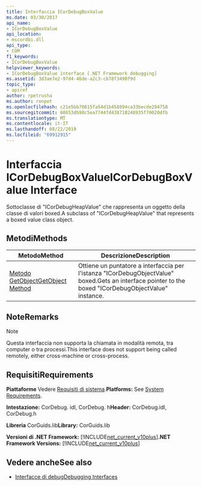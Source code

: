 ```yaml
---
title: Interfaccia ICorDebugBoxValue
ms.date: 03/30/2017
api_name:
- ICorDebugBoxValue
api_location:
- mscordbi.dll
api_type:
- COM
f1_keywords:
- ICorDebugBoxValue
helpviewer_keywords:
- ICorDebugBoxValue interface [.NET Framework debugging]
ms.assetid: 3d3ae7e2-97d4-46de-a2c3-cb78f3490f9d
topic_type:
- apiref
author: rpetrusha
ms.author: ronpet
ms.openlocfilehash: c21e5bb70815fa54d1b458894ca33becde204758
ms.sourcegitcommit: 68653db98c5ea7744fd438710248935f70020dfb
ms.translationtype: MT
ms.contentlocale: it-IT
ms.lasthandoff: 08/22/2019
ms.locfileid: "69912915"
---
```

# <a name="icordebugboxvalue-interface"></a><span data-ttu-id="92911-102">Interfaccia ICorDebugBoxValue</span><span class="sxs-lookup"><span data-stu-id="92911-102">ICorDebugBoxValue Interface</span></span>

<span data-ttu-id="92911-103">Sottoclasse di "ICorDebugHeapValue" che rappresenta un oggetto della classe di valori boxed.</span><span class="sxs-lookup"><span data-stu-id="92911-103">A subclass of "ICorDebugHeapValue" that represents a boxed value class object.</span></span>  
  
## <a name="methods"></a><span data-ttu-id="92911-104">Metodi</span><span class="sxs-lookup"><span data-stu-id="92911-104">Methods</span></span>  
  
|<span data-ttu-id="92911-105">Metodo</span><span class="sxs-lookup"><span data-stu-id="92911-105">Method</span></span>|<span data-ttu-id="92911-106">Descrizione</span><span class="sxs-lookup"><span data-stu-id="92911-106">Description</span></span>|  
|------------|-----------------|  
|[<span data-ttu-id="92911-107">Metodo GetObject</span><span class="sxs-lookup"><span data-stu-id="92911-107">GetObject Method</span></span>](../../../../docs/framework/unmanaged-api/debugging/icordebugboxvalue-getobject-method.md)|<span data-ttu-id="92911-108">Ottiene un puntatore a interfaccia per l'istanza "ICorDebugObjectValue" boxed.</span><span class="sxs-lookup"><span data-stu-id="92911-108">Gets an interface pointer to the boxed "ICorDebugObjectValue" instance.</span></span>|  
  
## <a name="remarks"></a><span data-ttu-id="92911-109">Note</span><span class="sxs-lookup"><span data-stu-id="92911-109">Remarks</span></span>  
  
> [!NOTE]
> <span data-ttu-id="92911-110">Questa interfaccia non supporta la chiamata in modalità remota, tra computer o tra processi.</span><span class="sxs-lookup"><span data-stu-id="92911-110">This interface does not support being called remotely, either cross-machine or cross-process.</span></span>  
  
## <a name="requirements"></a><span data-ttu-id="92911-111">Requisiti</span><span class="sxs-lookup"><span data-stu-id="92911-111">Requirements</span></span>  
 <span data-ttu-id="92911-112">**Piattaforme** Vedere [Requisiti di sistema](../../../../docs/framework/get-started/system-requirements.md).</span><span class="sxs-lookup"><span data-stu-id="92911-112">**Platforms:** See [System Requirements](../../../../docs/framework/get-started/system-requirements.md).</span></span>  
  
 <span data-ttu-id="92911-113">**Intestazione:** CorDebug. idl, CorDebug. h</span><span class="sxs-lookup"><span data-stu-id="92911-113">**Header:** CorDebug.idl, CorDebug.h</span></span>  
  
 <span data-ttu-id="92911-114">**Libreria** CorGuids.lib</span><span class="sxs-lookup"><span data-stu-id="92911-114">**Library:** CorGuids.lib</span></span>  
  
 <span data-ttu-id="92911-115">**Versioni di .NET Framework:** [!INCLUDE[net_current_v10plus](../../../../includes/net-current-v10plus-md.md)]</span><span class="sxs-lookup"><span data-stu-id="92911-115">**.NET Framework Versions:** [!INCLUDE[net_current_v10plus](../../../../includes/net-current-v10plus-md.md)]</span></span>  
  
## <a name="see-also"></a><span data-ttu-id="92911-116">Vedere anche</span><span class="sxs-lookup"><span data-stu-id="92911-116">See also</span></span>

- [<span data-ttu-id="92911-117">Interfacce di debug</span><span class="sxs-lookup"><span data-stu-id="92911-117">Debugging Interfaces</span></span>](../../../../docs/framework/unmanaged-api/debugging/debugging-interfaces.md)
